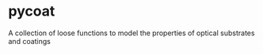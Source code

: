# pycoat
A collection of loose functions to model the properties of optical substrates and coatings
